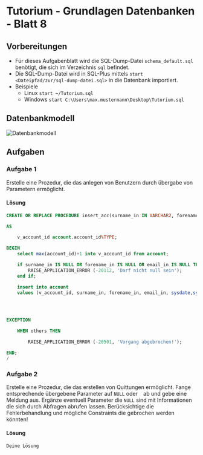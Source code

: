 # Tutorium - Grundlagen Datenbanken - Blatt 8

## Vorbereitungen
* Für dieses Aufgabenblatt wird die SQL-Dump-Datei `schema_default.sql` benötigt, die sich im Verzeichnis `sql` befindet.
* Die SQL-Dump-Datei wird in SQL-Plus mittels `start <Dateipfad/zur/sql-dump-datei.sql>` in die Datenbank importiert.
* Beispiele
  * Linux `start ~/Tutorium.sql`
  * Windows `start C:\Users\max.mustermann\Desktop\Tutorium.sql`

## Datenbankmodell
![Datenbankmodell](./img/schema_default.png)

## Aufgaben

### Aufgabe 1
Erstelle eine Prozedur, die das anlegen von Benutzern durch übergabe von Parametern ermöglicht.

#### Lösung
```sql
CREATE OR REPLACE PROCEDURE insert_acc(surname_in IN VARCHAR2, forename_in IN VARCHAR2, email_in IN VARCHAR2)

AS

	v_account_id account.account_id%TYPE;

BEGIN
	select max(account_id)+1 into v_account_id from account;

	if surname_in IS NULL OR forename_in IS NULL OR email_in IS NULL THEN
		RAISE_APPLICATION_ERROR (-20112, 'Darf nicht null sein');
	end if;

	insert into account
	values (v_account_id, surname_in, forename_in, email_in, sysdate,sysdate);
	

	

EXCEPTION

	WHEN others THEN

		RAISE_APPLICATION_ERROR (-20501, 'Vorgang abgebrochen!');

END;
/
```

### Aufgabe 2
Erstelle eine Prozedur, die das erstellen von Quittungen ermöglicht.  Fange entsprechende übergebene Parameter auf `NULL` oder ` ` ab und gebe eine Meldung aus. Ergänze eventuell Parameter die `NULL` sind mit Informationen die sich durch Abfragen abrufen lassen. Berücksichtige die Fehlerbehandlung und mögliche Constraints die gebrochen werden könnten!

#### Lösung
```sql
Deine Lösung
```

